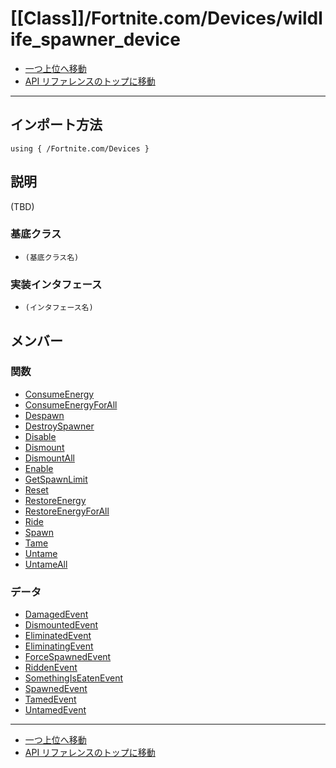 # [[Class]]/Fortnite.com/Devices/wildlife_spawner_device

- [一つ上位へ移動](../main.md)
- [API リファレンスのトップに移動](../../../main.md)

---

## インポート方法

```verse
using { /Fortnite.com/Devices }
```

## 説明

(TBD)

### 基底クラス

- `(基底クラス名)`

### 実装インタフェース

- `(インタフェース名)`

## メンバー

### 関数

- [ConsumeEnergy](./F_ConsumeEnergy/main.md)
- [ConsumeEnergyForAll](./F_ConsumeEnergyForAll/main.md)
- [Despawn](./F_Despawn/main.md)
- [DestroySpawner](./F_DestroySpawner/main.md)
- [Disable](./F_Disable/main.md)
- [Dismount](./F_Dismount/main.md)
- [DismountAll](./F_DismountAll/main.md)
- [Enable](./F_Enable/main.md)
- [GetSpawnLimit](./F_GetSpawnLimit/main.md)
- [Reset](./F_Reset/main.md)
- [RestoreEnergy](./F_RestoreEnergy/main.md)
- [RestoreEnergyForAll](./F_RestoreEnergyForAll/main.md)
- [Ride](./F_Ride/main.md)
- [Spawn](./F_Spawn/main.md)
- [Tame](./F_Tame/main.md)
- [Untame](./F_Untame/main.md)
- [UntameAll](./F_UntameAll/main.md)

### データ

- [DamagedEvent](./D_DamagedEvent/main.md)
- [DismountedEvent](./D_DismountedEvent/main.md)
- [EliminatedEvent](./D_EliminatedEvent/main.md)
- [EliminatingEvent](./D_EliminatingEvent/main.md)
- [ForceSpawnedEvent](./D_ForceSpawnedEvent/main.md)
- [RiddenEvent](./D_RiddenEvent/main.md)
- [SomethingIsEatenEvent](./D_SomethingIsEatenEvent/main.md)
- [SpawnedEvent](./D_SpawnedEvent/main.md)
- [TamedEvent](./D_TamedEvent/main.md)
- [UntamedEvent](./D_UntamedEvent/main.md)

---

- [一つ上位へ移動](../main.md)
- [API リファレンスのトップに移動](../../../main.md)
